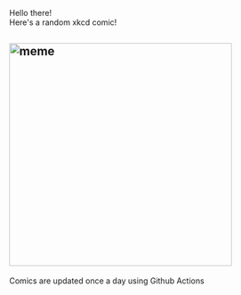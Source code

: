 Hello there! <br>Here's a random xkcd comic!<br>
## <img src="https://imgs.xkcd.com/comics/incoming_calls.png" alt="meme" width="400"/><br>
Comics are updated once a day using Github Actions
